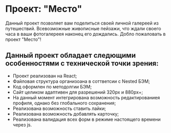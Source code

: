 # Проект: "Место"

Данный проект позволяет вам поделиться своей личной галереей из путешествий. Всевозможные живописные пейзажи, что ждали своего часа в ваши фотогалереея наконец его дождались. Добло пожаловать в проект "Место"!

## Данный проект обладает следющими особенностями с технической точки зрения:

* Проект реализован на React;
* Файловая структура организоана в соттветсии с Nested БЭМ;
* Код оформлен по методолгии БЭМ;
* Сайт целиком адаптивен для разрешений 320px и 880px+;
* На данный момент интегрирована возможность редактированиея профиля, однако без глобального сохранения;
* Реализована возможность ставить лайки;
* Реализована возможность добавлять карточку;
* Реализована валидация всех форм в режиме настоящего времени через js.